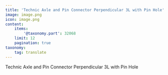 ```yaml
---
title: 'Technic Axle and Pin Connector Perpendicular 3L with Pin Hole'
image: image.png
icon: image.png
content:
    items:
        '@taxonomy.part': 32068
    limit: 12
    pagination: true
taxonomy:
    tag: translate
---
```


Technic Axle and Pin Connector Perpendicular 3L with Pin Hole
